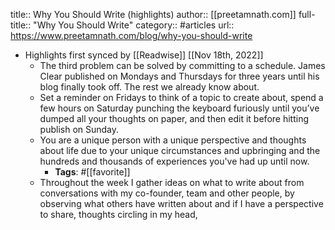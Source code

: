 title:: Why You Should Write (highlights)
author:: [[preetamnath.com]]
full-title:: "Why You Should Write"
category:: #articles
url:: https://www.preetamnath.com/blog/why-you-should-write

- Highlights first synced by [[Readwise]] [[Nov 18th, 2022]]
	- The third problem can be solved by committing to a schedule. James Clear published on Mondays and Thursdays for three years until his blog finally took off. The rest we already know about.
	- Set a reminder on Fridays to think of a topic to create about, spend a few hours on Saturday punching the keyboard furiously until you’ve dumped all your thoughts on paper, and then edit it before hitting publish on Sunday.
	- You are a unique person with a unique perspective and thoughts about life due to your unique circumstances and upbringing and the hundreds and thousands of experiences you've had up until now.
		- **Tags**: #[[favorite]]
	- Throughout the week I gather ideas on what to write about from conversations with my co-founder, team and other people, by observing what others have written about and if I have a perspective to share, thoughts circling in my head,